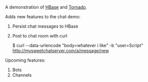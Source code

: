 A demonstration of [HBase](http://hbase.org) and [Tornado](http://www.tornadoweb.org).

Adds new features to the chat demo:

1. Persist chat messages to HBase
1. Post to chat room with curl

     $ curl --data-urlencode "body=whatever i like" -b "user=Script" http://mysweetchatserver.com/a/message/new

Upcoming features:

1. Bots
1. Channels

